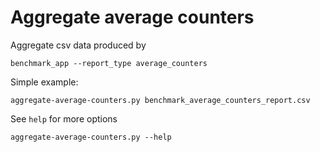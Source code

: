 # Aggregate average counters

Aggregate csv data produced by
``` shell
benchmark_app --report_type average_counters
```

Simple example:
``` shell
aggregate-average-counters.py benchmark_average_counters_report.csv
```

See `help` for more options
``` shell
aggregate-average-counters.py --help
```

